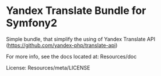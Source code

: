 Yandex Translate Bundle for Symfony2
====================================

Simple bundle, that simplify the using of Yandex Translate API (https://github.com/yandex-php/translate-api)

For more info, see the docs located at:
Resources/doc

License:
Resources/meta/LICENSE